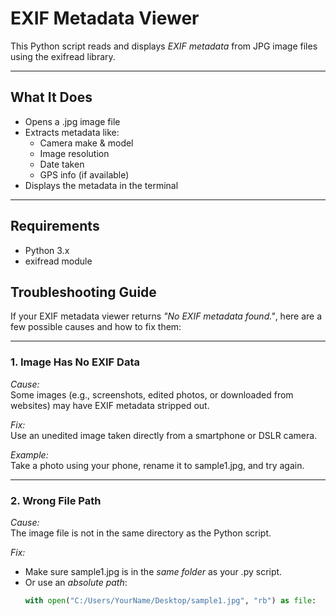 # EXIF Metadata Viewer 

This Python script reads and displays *EXIF metadata* from JPG image files using the exifread library.

---

##  What It Does

- Opens a .jpg image file
- Extracts metadata like:
  - Camera make & model
  - Image resolution
  - Date taken
  - GPS info (if available)
- Displays the metadata in the terminal

---

##  Requirements

- Python 3.x
- exifread module

##  Troubleshooting Guide

If your EXIF metadata viewer returns *"No EXIF metadata found."*, here are a few possible causes and how to fix them:

---

###  1. Image Has No EXIF Data

*Cause:*  
Some images (e.g., screenshots, edited photos, or downloaded from websites) may have EXIF metadata stripped out.

*Fix:*  
Use an unedited image taken directly from a smartphone or DSLR camera.

*Example:*  
Take a photo using your phone, rename it to sample1.jpg, and try again.

---

###  2. Wrong File Path

*Cause:*  
The image file is not in the same directory as the Python script.

*Fix:*  
- Make sure sample1.jpg is in the *same folder* as your .py script.
- Or use an *absolute path*:
  ```python
  with open("C:/Users/YourName/Desktop/sample1.jpg", "rb") as file:
